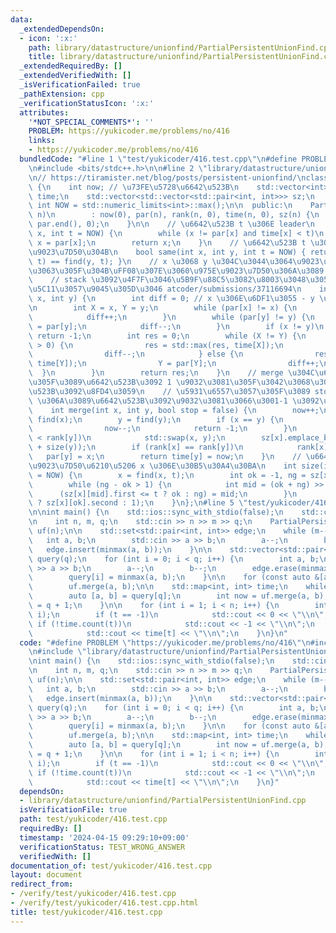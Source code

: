 ```yaml
---
data:
  _extendedDependsOn:
  - icon: ':x:'
    path: library/datastructure/unionfind/PartialPersistentUnionFind.cpp
    title: library/datastructure/unionfind/PartialPersistentUnionFind.cpp
  _extendedRequiredBy: []
  _extendedVerifiedWith: []
  _isVerificationFailed: true
  _pathExtension: cpp
  _verificationStatusIcon: ':x:'
  attributes:
    '*NOT_SPECIAL_COMMENTS*': ''
    PROBLEM: https://yukicoder.me/problems/no/416
    links:
    - https://yukicoder.me/problems/no/416
  bundledCode: "#line 1 \"test/yukicoder/416.test.cpp\"\n#define PROBLEM \"https://yukicoder.me/problems/no/416\"\
    \n#include <bits/stdc++.h>\n\n#line 2 \"library/datastructure/unionfind/PartialPersistentUnionFind.cpp\"\
    \n// https://tiramister.net/blog/posts/persistent-unionfind/\nclass PartialPersistentUnionFind\
    \ {\n    int now; // \u73FE\u5728\u6642\u523B\n    std::vector<int> par, rank,\
    \ time;\n    std::vector<std::vector<std::pair<int, int>>> sz;\n    static constexpr\
    \ int NOW = std::numeric_limits<int>::max();\n\n  public:\n    PartialPersistentUnionFind(int\
    \ n)\n        : now(0), par(n), rank(n, 0), time(n, 0), sz(n) {\n        std::iota(par.begin(),\
    \ par.end(), 0);\n    }\n\n    // \u6642\u523B t \u306E leader\n    int find(int\
    \ x, int t = NOW) {\n        while (x != par[x] and time[x] < t)\n           \
    \ x = par[x];\n        return x;\n    }\n    // \u6642\u523B t \u3067 x,y \u304C\
    \u9023\u7D50\u304B\n    bool same(int x, int y, int t = NOW) { return find(x,\
    \ t) == find(y, t); }\n    // x \u3068 y \u304C\u3044\u3064\u9023\u7D50\u306B\u306A\
    \u3063\u305F\u304B\uFF08\u307E\u3060\u975E\u9023\u7D50\u306A\u3089 -1 \uFF09\n\
    \    // stack \u3092\u4F7F\u3046\u5B9F\u88C5\u3082\u8003\u3048\u305F\u3051\u3069\
    \u5C11\u3057\u9045\u305D\u3046 atcoder/submissions/37116694\n    int when_same(int\
    \ x, int y) {\n        int diff = 0; // x \u306E\u6DF1\u3055 - y \u306E\u6DF1\u3055\
    \n        int X = x, Y = y;\n        while (par[x] != x) {\n            x = par[x];\n\
    \            diff++;\n        }\n        while (par[y] != y) {\n            y\
    \ = par[y];\n            diff--;\n        }\n        if (x != y)\n           \
    \ return -1;\n        int res = 0;\n        while (X != Y) {\n            if (diff\
    \ > 0) {\n                res = std::max(res, time[X]);\n                X = par[X];\n\
    \                diff--;\n            } else {\n                res = std::max(res,\
    \ time[Y]);\n                Y = par[Y];\n                diff++;\n          \
    \  }\n        }\n        return res;\n    }\n    // merge \u304C\u6210\u529F\u3057\
    \u305F\u3089\u6642\u523B\u3092 1 \u9032\u3081\u305F\u3042\u3068\u305D\u306E\u6642\
    \u523B\u3092\u8FD4\u3059\n    // \u5931\u6557\u3057\u305F\u3089 stop \u304C false\
    \ \u306A\u3089\u6642\u523B\u3092\u9032\u3081\u3066\u3001-1 \u3092\u8FD4\u3059\n\
    \    int merge(int x, int y, bool stop = false) {\n        now++;\n        x =\
    \ find(x);\n        y = find(y);\n        if (x == y) {\n            if (stop)\n\
    \                now--;\n            return -1;\n        }\n        if (rank[x]\
    \ < rank[y])\n            std::swap(x, y);\n        sz[x].emplace_back(now, size(x)\
    \ + size(y));\n        if (rank[x] == rank[y])\n            rank[x]++;\n     \
    \   par[y] = x;\n        return time[y] = now;\n    }\n    // \u6642\u523B t \u306E\
    \u9023\u7D50\u6210\u5206 x \u306E\u30B5\u30A4\u30BA\n    int size(int x, int t\
    \ = NOW) {\n        x = find(x, t);\n        int ok = -1, ng = sz[x].size();\n\
    \        while (ng - ok > 1) {\n            int mid = (ok + ng) >> 1;\n      \
    \      (sz[x][mid].first <= t ? ok : ng) = mid;\n        }\n        return (~ok\
    \ ? sz[x][ok].second : 1);\n    }\n};\n#line 5 \"test/yukicoder/416.test.cpp\"\
    \n\nint main() {\n    std::ios::sync_with_stdio(false);\n    std::cin.tie(nullptr);\n\
    \n    int n, m, q;\n    std::cin >> n >> m >> q;\n    PartialPersistentUnionFind\
    \ uf(n);\n\n    std::set<std::pair<int, int>> edge;\n    while (m--) {\n     \
    \   int a, b;\n        std::cin >> a >> b;\n        a--;\n        b--;\n     \
    \   edge.insert(minmax(a, b));\n    }\n\n    std::vector<std::pair<int, int>>\
    \ query(q);\n    for (int i = 0; i < q; i++) {\n        int a, b;\n        std::cin\
    \ >> a >> b;\n        a--;\n        b--;\n        edge.erase(minmax(a, b));\n\
    \        query[i] = minmax(a, b);\n    }\n\n    for (const auto &[a, b] : edge)\n\
    \        uf.merge(a, b);\n\n    std::map<int, int> time;\n    while (q--) {\n\
    \        auto [a, b] = query[q];\n        int now = uf.merge(a, b);\n        time[now]\
    \ = q + 1;\n    }\n\n    for (int i = 1; i < n; i++) {\n        int t = uf.when_same(0,\
    \ i);\n        if (t == -1)\n            std::cout << 0 << \"\\n\";\n        else\
    \ if (!time.count(t))\n            std::cout << -1 << \"\\n\";\n        else\n\
    \            std::cout << time[t] << \"\\n\";\n    }\n}\n"
  code: "#define PROBLEM \"https://yukicoder.me/problems/no/416\"\n#include <bits/stdc++.h>\n\
    \n#include \"library/datastructure/unionfind/PartialPersistentUnionFind.cpp\"\n\
    \nint main() {\n    std::ios::sync_with_stdio(false);\n    std::cin.tie(nullptr);\n\
    \n    int n, m, q;\n    std::cin >> n >> m >> q;\n    PartialPersistentUnionFind\
    \ uf(n);\n\n    std::set<std::pair<int, int>> edge;\n    while (m--) {\n     \
    \   int a, b;\n        std::cin >> a >> b;\n        a--;\n        b--;\n     \
    \   edge.insert(minmax(a, b));\n    }\n\n    std::vector<std::pair<int, int>>\
    \ query(q);\n    for (int i = 0; i < q; i++) {\n        int a, b;\n        std::cin\
    \ >> a >> b;\n        a--;\n        b--;\n        edge.erase(minmax(a, b));\n\
    \        query[i] = minmax(a, b);\n    }\n\n    for (const auto &[a, b] : edge)\n\
    \        uf.merge(a, b);\n\n    std::map<int, int> time;\n    while (q--) {\n\
    \        auto [a, b] = query[q];\n        int now = uf.merge(a, b);\n        time[now]\
    \ = q + 1;\n    }\n\n    for (int i = 1; i < n; i++) {\n        int t = uf.when_same(0,\
    \ i);\n        if (t == -1)\n            std::cout << 0 << \"\\n\";\n        else\
    \ if (!time.count(t))\n            std::cout << -1 << \"\\n\";\n        else\n\
    \            std::cout << time[t] << \"\\n\";\n    }\n}"
  dependsOn:
  - library/datastructure/unionfind/PartialPersistentUnionFind.cpp
  isVerificationFile: true
  path: test/yukicoder/416.test.cpp
  requiredBy: []
  timestamp: '2024-04-15 09:29:10+09:00'
  verificationStatus: TEST_WRONG_ANSWER
  verifiedWith: []
documentation_of: test/yukicoder/416.test.cpp
layout: document
redirect_from:
- /verify/test/yukicoder/416.test.cpp
- /verify/test/yukicoder/416.test.cpp.html
title: test/yukicoder/416.test.cpp
---
```

